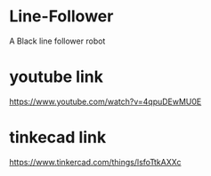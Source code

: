 # Line-Follower
A Black line follower robot 
# youtube link
https://www.youtube.com/watch?v=4qpuDEwMU0E
# tinkecad link
https://www.tinkercad.com/things/lsfoTtkAXXc 

